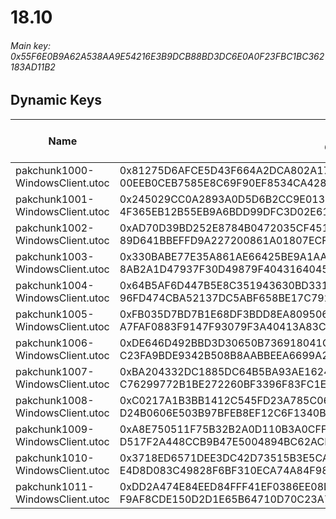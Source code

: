 # 18.10

###### *Main key: 0x55F6E0B9A62A538AA9E54216E3B9DCB88BD3DC6E0A0F23FBC1BC362183AD11B2*

## Dynamic Keys

| Name                            | Key</br>GUID                                                                                             | High Res Textures |
|---------------------------------|----------------------------------------------------------------------------------------------------------|-------------------|
| pakchunk1000-WindowsClient.utoc | 0x81275D6AFCE5D43F664A2DCA802A178D7DDE6F90E0F51AA1D82D69B7AAC3E6B9</br>00EEB0CEB7585E8C69F90EF8534CA428  | ❌                 |
| pakchunk1001-WindowsClient.utoc | 0x245029CC0A2893A0D5D6B2CC9E0130A28D29A6B3F5ED7EA08E935CEFD350E370</br>4F365EB12B55EB9A6BDD99DFC3D02E61  | ❌                 |
| pakchunk1002-WindowsClient.utoc | 0xAD70D39BD252E8784B0472035CF45117F784469D43914855E3A40FC5EBEA3160</br>89D641BBEFFD9A227200861A01807ECF  | ❌                 |
| pakchunk1003-WindowsClient.utoc | 0x330BABE77E35A861AE66425BE9A1AAA3BA0F6064B944868BBB79607F99FA7918</br>8AB2A1D47937F30D49879F4043164045  | ❌                 |
| pakchunk1004-WindowsClient.utoc | 0x64B5AF6D447B5E8C351943630BD33183B0C75682409C1AF86FD812CE6C857315</br>96FD474CBA52137DC5ABF658BE17C792  | ❌                 |
| pakchunk1005-WindowsClient.utoc | 0xFB035D7BD7B1E68DF3BDD8EA80950686A73199E7188905B75B542E3B4D0D51B7</br>A7FAF0883F9147F93079F3A40413A83C  | ❌                 |
| pakchunk1006-WindowsClient.utoc | 0xDE646D492BBD3D30650B736918041C15E9EDEBAD0FB678B81DB197F998F52880</br>C23FA9BDE9342B508B8AABBEEA6699A2  | ❌                 |
| pakchunk1007-WindowsClient.utoc | 0xBA204332DC1885DC64B5BA93AE1624CC4644AE5069E6006D90B33E4050E8B93E</br>C76299772B1BE272260BF3396F83FC1E  | ❌                 |
| pakchunk1008-WindowsClient.utoc | 0xC0217A1B3BB1412C545FD23A785C0624BDF8814ED810F4CAAD938E2F7B0F2F7A</br>D24B0606E503B97BFEB8EF12C6F1340B  | ❌                 |
| pakchunk1009-WindowsClient.utoc | 0xA8E750511F75B32B2A0D110B3A0CFF61567B3E269EF21A9CAE7616F747D7B6F5</br>D517F2A448CCB9B47E5004894BC62ACF  | ❌                 |
| pakchunk1010-WindowsClient.utoc | 0x3718ED6571DEE3DC42D73515B3E5CA8C76DE89CDE9AE414E5A6C24690D6F385C</br>E4D8D083C49828F6BF310ECA74A84F98  | ❌                 |
| pakchunk1011-WindowsClient.utoc | 0xDD2A474E84EED84FFF41EF0386EE08DE41B97CBA847A63222FED8DC5154A74E7</br>F9AF8CDE150D2D1E65B64710D70C23A7  | ❌                 |
